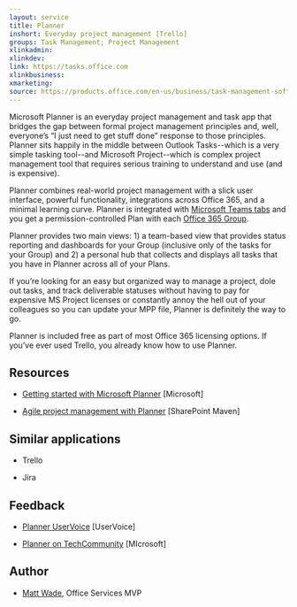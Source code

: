 ```yaml
---
layout: service
title: Planner
inshort: Everyday project management [Trello]
groups: Task Management; Project Management
xlinkadmin: 
xlinkdev: 
link: https://tasks.office.com
xlinkbusiness: 
xmarketing: 
source: https://products.office.com/en-us/business/task-management-software
---
```


Microsoft Planner is an everyday project management and task app that bridges the gap between formal project management principles and, well, everyone’s “I just need to get stuff done” response to those principles. Planner sits happily in the middle between Outlook Tasks--which is a very simple tasking tool--and Microsoft Project--which is complex project management tool that requires serious training to understand and use (and is expensive). 

Planner combines real-world project management with a slick user interface, powerful functionality, integrations across Office 365, and a minimal learning curve. Planner is integrated with [Microsoft Teams tabs](https://blogs.technet.microsoft.com/skypehybridguy/2017/08/30/microsoft-teams-using-planner-to-stay-organized/) and you get a permission-controlled Plan with each [Office 365 Group](http://icsh.pt/O365groups).

Planner provides two main views: 1) a team-based view that provides status reporting and dashboards for your Group (inclusive only of the tasks for your Group) and 2) a personal hub that collects and displays all tasks that you have in Planner across all of your Plans.

If you’re looking for an easy but organized way to manage a project, dole out tasks, and track deliverable statuses without having to pay for expensive MS Project licenses or constantly annoy the hell out of your colleagues so you can update your MPP file, Planner is definitely the way to go.

Planner is included free as part of most Office 365 licensing options. If you’ve ever used Trello, you already know how to use Planner.

Resources
---------

-   [Getting started with Microsoft Planner](https://support.office.com/en-us/article/Microsoft-Planner-help-4a9a13c6-3adf-4a60-a6fc-15c0b15e16fc?ui=en-US&rs=en-US&ad=US)
    \[Microsoft\]
    
-   [Agile project management with Planner](https://sharepointmaven.com/how-to-use-microsoft-planner-for-agile-and-scrum-projects/)
    \[SharePoint Maven\]

Similar applications
--------------------

-   Trello

-   Jira

Feedback
---------

-   [Planner UserVoice](https://planner.uservoice.com/forums/330525-microsoft-planner-feedback-forum)
    \[UserVoice\]
    
-   [Planner on TechCommunity](https://techcommunity.microsoft.com/t5/Planner/ct-p/Planner)
    \[MIcrosoft\]
    
Author
---------

-   [Matt Wade](https://www.linkedin.com/in/thatmattwade/), Office Services MVP
